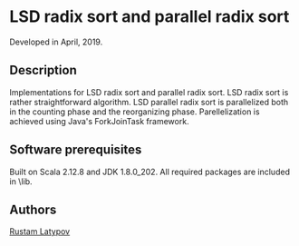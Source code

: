 # LSD radix sort and parallel radix sort

Developed in April, 2019.

## Description

Implementations for LSD radix sort and parallel radix sort. LSD radix sort is rather straightforward algorithm. 
LSD parallel radix sort is parallelized both in the counting phase and the reorganizing phase. Parellelization is 
achieved using Java's ForkJoinTask framework. 


## Software prerequisites

Built on Scala 2.12.8 and JDK 1.8.0_202. All required packages are included in \lib.


## Authors

[Rustam Latypov](mailto:rustam.latypov@aalto.fi)